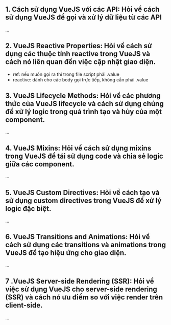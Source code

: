 ## 1. Cách sử dụng VueJS với các API: Hỏi về cách sử dụng VueJS để gọi và xử lý dữ liệu từ các API
...

## 2. VueJS Reactive Properties: Hỏi về cách sử dụng các thuộc tính reactive trong VueJS và cách nó liên quan đến việc cập nhật giao diện.
- ref: nếu muốn gọi ra thì trong file script phải .value
- reactive: dành cho các body gọi trực tiếp, không cần phải .value

## 3. VueJS Lifecycle Methods: Hỏi về các phương thức của VueJS lifecycle và cách sử dụng chúng để xử lý logic trong quá trình tạo và hủy của một component.
...

## 4. VueJS Mixins: Hỏi về cách sử dụng mixins trong VueJS để tái sử dụng code và chia sẻ logic giữa các component.
...

## 5. VueJS Custom Directives: Hỏi về cách tạo và sử dụng custom directives trong VueJS để xử lý logic đặc biệt.
...

## 6. VueJS Transitions and Animations: Hỏi về cách sử dụng các transitions và animations trong VueJS để tạo hiệu ứng cho giao diện.
...

## 7 .VueJS Server-side Rendering (SSR): Hỏi về việc sử dụng VueJS cho server-side rendering (SSR) và cách nó ưu điểm so với việc render trên client-side.
...
